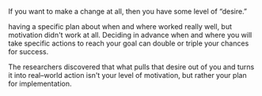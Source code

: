 If you want to make a change at all, then you have some level of “desire.”

having a specific plan about when and where worked really well, but motivation didn't work at all.  Deciding in advance when and where you will take specific actions to reach your goal can double or triple your chances for success.

The researchers discovered that what pulls that desire out of you and turns it into real–world action isn't your level of motivation, but rather your plan for implementation.

